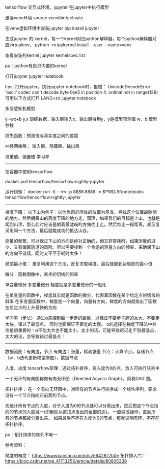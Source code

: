 
tensorflow 交互式环境，jupyter
在jupyter中执行模型
 
 激活venv环境
 source venv/bin/activate
 
 
 在venv虚拟环境中安装jupyter
 pip install jupyter
 
 生成jupyter 的 kernel，每一个kernel对应python解释器，每个python解释器对应virtualenv，
 python -m ipykernel install --user --name=venv
 
 
 查看安装的kernel
 jupyter kernelspec list
 
 ps：python有自己内置的kernel
 
打开jupyter
jupyter notebook

tips: 
打开jupyter，执行jupyter notebook时，报错：
UnicodeDecodeError: 'ascii' codec can't decode byte 0xe5 in position 4: ordinal not in range(128)
可用以下方式打开
LANG=zn jupyter notebook
 
  
多层感知机模型

y=wx+b
y,x 训练数据，输入层输入x，输出层得到y，y是模型预测值
w，b 模型参数

损失函数：预测值与真实值之间的差距

 
神经网络层： 输入层、隐藏层、输出层


权重值、偏置值
学习率



--------------------------------------------------
在容器中使用tensorflow

docker pull tensorflow/tensorflow:nightly-jupyter

运行镜像：
docker run -it --rm -p 8888:8888 -v $PWD:/tf/notebooks tensorflow/tensorflow:nightly-jupyter


------------------------------------------------

梯度下降：
以下山为例子：以他当前的所处的位置为基准，寻找这个位置最陡峭的地方，然后朝着山的高度下降的地方走，同理，如果我们的目标是上山，也就是爬到山顶，那么此时应该是朝着最陡峭的方向往上走。然后每走一段距离，都反复采用同一个方法，最后就能成功的抵达山谷。

测量的频繁，可以保证下山的方向是绝对正确的，但又非常耗时，如果测量的过少，又有偏离轨道的风险。所以需要找到一个合适的测量方向的频率，来确保下山的方向不错误，同时又不至于耗时太多！

局部最小值： 重复利用这个方法，反复求取梯度，最后就能到达局部的最小值

微分：函数图像中，某点的切线的斜率

单变量微分
多变量微分
梯度就是多变量微分的一般化

在单变量的函数中，梯度其实就是函数的微分，代表着函数在某个给定点的切线的斜率
在多变量函数中，梯度是一个向量，向量有方向，梯度的方向就指出了函数在给定点的上升最快的方向

学习率（步长）
通过α来控制每一步走的距离，以保证不要步子跨的太大，不要走太快，错过了最低点。
同时也要保证不要走的太慢。
α的选择在梯度下降法中往往是很重要的！α不能太大也不能太小，太小的话，可能导致迟迟走不到最低点，太大的话，会导致错过最低点！

------------------------------------------------

数据流图：有向边，节点
有向边：张量，稀疏张量
节点：计算节点，存储节点（w，b迭代更新模型参数），数据节点

入度、出度
tensorflow原理：通过拓扑排序，将入度为0的点，放入可执行队列中

一个无环的有向图称做有向无环图（Directed Acyclic Graph）。简称DAG 图。


拓扑排序：
在一个有向无环图中，对所有的节点进行排序成一个线性序列，要求没有一个节点指向它前面的节点。

先统计所有节点的入度，对于入度为0的节点就可以分离出来，然后把这个节点指向的节点的入度减一(即删除从该顶点发出的全部的边)。
一直做改操作，直到所有的节点都被分离出来。
如果最后不存在入度为0的节点，那就说明有环，不存在拓扑排序。

ps：拓扑排序的序列不唯一



参考资料：

梯度的概念： https://www.jianshu.com/p/c7e642877b0e
拓扑排入门： https://blog.csdn.net/qq_41713256/article/details/80805338














